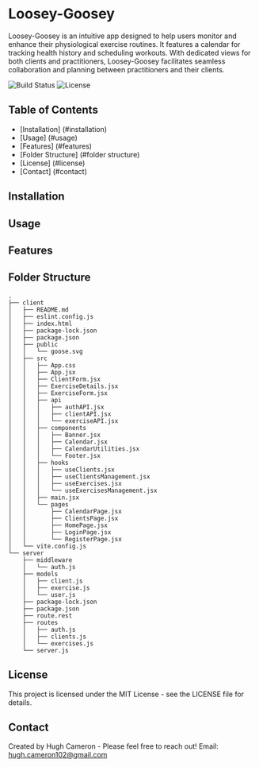 # Loosey-Goosey

Loosey-Goosey is an intuitive app designed to help users monitor and enhance their physiological exercise routines. It features a calendar for tracking health history and scheduling workouts. With dedicated views for both clients and practitioners, Loosey-Goosey facilitates seamless collaboration and planning between practitioners and their clients.

![Build Status](https://img.shields.io/badge/build-passing-brightgreen) ![License](https://img.shields.io/badge/license-MIT-blue)

[Deployment]: https://loosey-goosey.vercel.app/


## Table of Contents
 - [Installation] (#installation)
 - [Usage] (#usage)
 - [Features] (#features)
 - [Folder Structure] (#folder structure)
 - [License] (#license)
 - [Contact] (#contact)

## Installation

## Usage

## Features

## Folder Structure

```
.
├── client
│   ├── README.md
│   ├── eslint.config.js
│   ├── index.html
│   ├── package-lock.json
│   ├── package.json
│   ├── public
│   │   └── goose.svg
│   ├── src
│   │   ├── App.css
│   │   ├── App.jsx
│   │   ├── ClientForm.jsx
│   │   ├── ExerciseDetails.jsx
│   │   ├── ExerciseForm.jsx
│   │   ├── api
│   │   │   ├── authAPI.jsx
│   │   │   ├── clientAPI.jsx
│   │   │   └── exerciseAPI.jsx
│   │   ├── components
│   │   │   ├── Banner.jsx
│   │   │   ├── Calendar.jsx
│   │   │   ├── CalendarUtilities.jsx
│   │   │   └── Footer.jsx
│   │   ├── hooks
│   │   │   ├── useClients.jsx
│   │   │   ├── useClientsManagement.jsx
│   │   │   ├── useExercises.jsx
│   │   │   └── useExercisesManagement.jsx
│   │   ├── main.jsx
│   │   └── pages
│   │       ├── CalendarPage.jsx
│   │       ├── ClientsPage.jsx
│   │       ├── HomePage.jsx
│   │       ├── LoginPage.jsx
│   │       └── RegisterPage.jsx
│   └── vite.config.js
└── server
    ├── middleware
    │   └── auth.js
    ├── models
    │   ├── client.js
    │   ├── exercise.js
    │   └── user.js
    ├── package-lock.json
    ├── package.json
    ├── route.rest
    ├── routes
    │   ├── auth.js
    │   ├── clients.js
    │   └── exercises.js
    └── server.js
```

## License
This project is licensed under the MIT License - see the LICENSE file for details.

## Contact
Created by Hugh Cameron - Please feel free to reach out!
Email: hugh.cameron102@gmail.com
